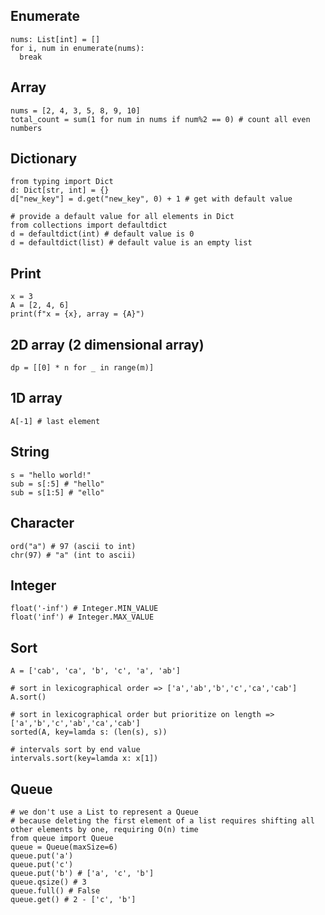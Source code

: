 ## Enumerate
```python3
nums: List[int] = []
for i, num in enumerate(nums):
  break
```

## Array
```python3
nums = [2, 4, 3, 5, 8, 9, 10]
total_count = sum(1 for num in nums if num%2 == 0) # count all even numbers
```

## Dictionary

```python3
from typing import Dict
d: Dict[str, int] = {}
d["new_key"] = d.get("new_key", 0) + 1 # get with default value

# provide a default value for all elements in Dict
from collections import defaultdict
d = defaultdict(int) # default value is 0
d = defaultdict(list) # default value is an empty list

```

## Print
```python3
x = 3
A = [2, 4, 6]
print(f"x = {x}, array = {A}")
```

## 2D array (2 dimensional array)

```python3
dp = [[0] * n for _ in range(m)]
```

## 1D array
```python3
A[-1] # last element
```
## String
```python3
s = "hello world!"
sub = s[:5] # "hello"
sub = s[1:5] # "ello"
```

## Character
```python3
ord("a") # 97 (ascii to int)
chr(97) # "a" (int to ascii)
```

## Integer
```python3
float('-inf') # Integer.MIN_VALUE
float('inf') # Integer.MAX_VALUE
```

## Sort
```python3
A = ['cab', 'ca', 'b', 'c', 'a', 'ab']

# sort in lexicographical order => ['a','ab','b','c','ca','cab']
A.sort()

# sort in lexicographical order but prioritize on length => ['a','b','c','ab','ca','cab']
sorted(A, key=lamda s: (len(s), s))

# intervals sort by end value
intervals.sort(key=lamda x: x[1])
```

## Queue
```python3
# we don't use a List to represent a Queue
# because deleting the first element of a list requires shifting all other elements by one, requiring O(n) time
from queue import Queue
queue = Queue(maxSize=6)
queue.put('a')
queue.put('c')
queue.put('b') # ['a', 'c', 'b']
queue.qsize() # 3
queue.full() # False
queue.get() # 2 - ['c', 'b']
```
